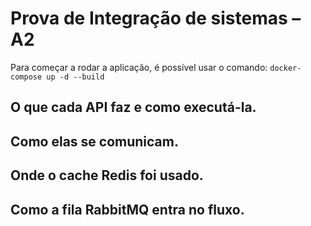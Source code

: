# Prova de Integração de sistemas – A2

Para começar a rodar a aplicação, é possível usar o comando:
```docker-compose up -d --build```

## O que cada API faz e como executá-la.


## Como elas se comunicam.


## Onde o cache Redis foi usado.


## Como a fila RabbitMQ entra no fluxo.
